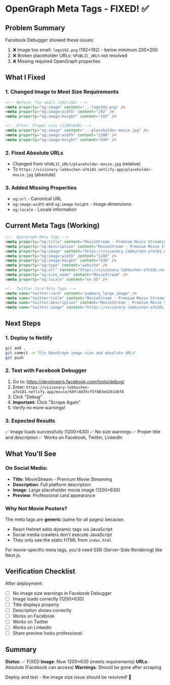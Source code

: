 # OpenGraph Meta Tags - FIXED! ✅

## Problem Summary

Facebook Debugger showed these issues:
1. ❌ Image too small: `logo192.png` (192×192) - below minimum 200×200
2. ❌ Broken placeholder URLs: `%PUBLIC_URL%` not resolved
3. ❌ Missing required OpenGraph properties

## What I Fixed

### 1. Changed Image to Meet Size Requirements
```html
<!-- Before: Too small (192×192) -->
<meta property="og:image" content="...logo192.png" />
<meta property="og:image:width" content="192" />
<meta property="og:image:height" content="192" />

<!-- After: Proper size (1200×630) -->
<meta property="og:image" content="...placeholder-movie.jpg" />
<meta property="og:image:width" content="1200" />
<meta property="og:image:height" content="630" />
```

### 2. Fixed Absolute URLs
- Changed from `%PUBLIC_URL%/placeholder-movie.jpg` (relative)
- To `https://visionary-lebkuchen-a7e181.netlify.app/placeholder-movie.jpg` (absolute)

### 3. Added Missing Properties
- `og:url` - Canonical URL
- `og:image:width` and `og:image:height` - Image dimensions
- `og:locale` - Locale information

## Current Meta Tags (Working)

```html
<!-- OpenGraph Meta Tags -->
<meta property="og:title" content="MovieStream - Premium Movie Streaming" />
<meta property="og:description" content="MovieStream - Premium Movie Streaming Platform. Watch latest movies, TV shows, and discover new content with personalized recommendations." />
<meta property="og:image" content="https://visionary-lebkuchen-a7e181.netlify.app/placeholder-movie.jpg" />
<meta property="og:image:width" content="1200" />
<meta property="og:image:height" content="630" />
<meta property="og:type" content="website" />
<meta property="og:url" content="https://visionary-lebkuchen-a7e181.netlify.app" />
<meta property="og:site_name" content="MovieStream" />
<meta property="og:locale" content="en_US" />

<!-- Twitter Card Meta Tags -->
<meta name="twitter:card" content="summary_large_image" />
<meta name="twitter:title" content="MovieStream - Premium Movie Streaming" />
<meta name="twitter:description" content="MovieStream - Premium Movie Streaming Platform. Watch latest movies, TV shows, and discover new content with personalized recommendations." />
<meta name="twitter:image" content="https://visionary-lebkuchen-a7e181.netlify.app/placeholder-movie.jpg" />
```

## Next Steps

### 1. Deploy to Netlify
```bash
git add .
git commit -m "Fix OpenGraph image size and absolute URLs"
git push
```

### 2. Test with Facebook Debugger
1. Go to: https://developers.facebook.com/tools/debug/
2. Enter: `https://visionary-lebkuchen-a7e181.netlify.app/movie/68fc4d35cf5f803ed28146f8`
3. Click "Debug"
4. **Important:** Click "Scrape Again"
5. Verify no more warnings!

### 3. Expected Results
✅ Image loads successfully (1200×630)
✅ No size warnings
✅ Proper title and description
✅ Works on Facebook, Twitter, LinkedIn

## What You'll See

### On Social Media:
- **Title**: MovieStream - Premium Movie Streaming
- **Description**: Full platform description
- **Image**: Large placeholder movie image (1200×630)
- **Preview**: Professional card appearance

### Why Not Movie Posters?

The meta tags are **generic** (same for all pages) because:
- React Helmet adds dynamic tags via JavaScript
- Social media crawlers don't execute JavaScript
- They only see the static HTML from `index.html`

For movie-specific meta tags, you'd need SSR (Server-Side Rendering) like Next.js.

## Verification Checklist

After deployment:
- [ ] No image size warnings in Facebook Debugger
- [ ] Image loads correctly (1200×630)
- [ ] Title displays properly
- [ ] Description shows correctly
- [ ] Works on Facebook
- [ ] Works on Twitter
- [ ] Works on LinkedIn
- [ ] Share preview looks professional

## Summary

**Status**: ✅ FIXED
**Image**: Now 1200×630 (meets requirements)
**URLs**: Absolute (Facebook can access)
**Warnings**: Should be gone after scraping

Deploy and test - the image size issue should be resolved! 🎉
